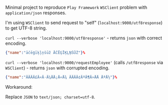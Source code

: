 Minimal project to reproduce `Play Framework` `WSClient` problem with `application/json` responses.

I'm using `WSClient` to send request to "self" (`localhost:9000/utf8response`) to get UTF-8 string.

`curl --verbose 'localhost:9000/utf8response'` - returns `json` with correct encoding.
```json
{"name":"āčēģīķļņšūž ĀČĒĢĪĶĻŅŠŪŽ"}%
```

`curl --verbose 'localhost:9000/requestEmployee'` (calls `/utf8response` via `WSClient`) - returns `json` with corrupted encoding.
```json
{"name":"ÄÄÄÄ£Ä«Ä·Ä¼ÅÅ¡Å«Å¾ ÄÄÄÄ¢ÄªÄ¶Ä»ÅÅ ÅªÅ½"}%
```

Workaround:

Replace `JSON` to `text/json; charset=utf-8`.
